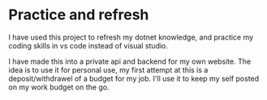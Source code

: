 # Practice and refresh

I have used this project to refresh my dotnet knowledge, and practice my coding skills in vs code instead of visual studio.

I have made this into a private api and backend for my own website. The idea is to use it for personal use, my first attempt at this is a deposit/withdrawel of a budget for my job. I'll use it to keep my self posted on my work budget on the go. 